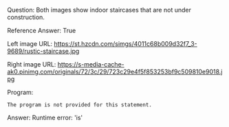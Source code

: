 Question: Both images show indoor staircases that are not under construction.

Reference Answer: True

Left image URL: https://st.hzcdn.com/simgs/4011c68b009d32f7_3-9689/rustic-staircase.jpg

Right image URL: https://s-media-cache-ak0.pinimg.com/originals/72/3c/29/723c29e4f5f853253bf9c509810e9018.jpg

Program:

```
The program is not provided for this statement.
```
Answer: Runtime error: 'is'

